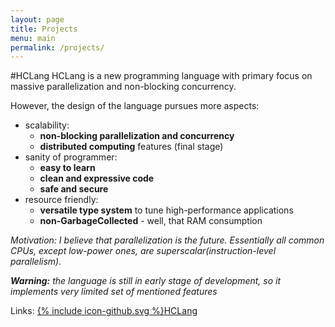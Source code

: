 ```yaml
---
layout: page
title: Projects
menu: main
permalink: /projects/
---
```


#HCLang
HCLang is a new programming language with primary focus on massive parallelization and non-blocking concurrency.

However, the design of the language pursues more aspects:

 - scalability: 
    - **non-blocking parallelization and concurrency**
    - **distributed computing** features (final stage)
 - sanity of programmer: 
    - **easy to learn**
    - **clean and expressive code**
    - **safe and secure**
 - resource friendly: 
    - **versatile type system** to tune high-performance applications
    - **non-GarbageCollected** - well, that RAM consumption

*Motivation: I believe that parallelization is the future. Essentially all common CPUs, except low-power ones, are superscalar(instruction-level parallelism).*

***Warning:** the language is still in early stage of development, so it implements very limited set of mentioned features*

Links:
<a href="https://github.com/kravemir/HCLang"><span class="icon icon--github">{% include icon-github.svg %}</span><span class="username">HCLang</span></a>
